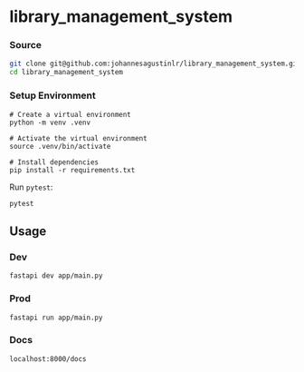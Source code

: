 # library_management_system

### Source
```bash
git clone git@github.com:johannesagustinlr/library_management_system.git
cd library_management_system
```

### Setup Environment

```shell
# Create a virtual environment
python -m venv .venv

# Activate the virtual environment
source .venv/bin/activate

# Install dependencies
pip install -r requirements.txt
```

Run `pytest`:

```shell
pytest
```


## Usage

### Dev
```shell
fastapi dev app/main.py
```

### Prod
```shell
fastapi run app/main.py
```
### Docs

```
localhost:8000/docs
```

